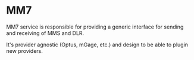 # MM7

MM7 service is responsible for providing a generic interface for sending and receiving of MMS and DLR.

It's provider agnostic (Optus, mGage, etc.) and design to be able to plugin new providers.